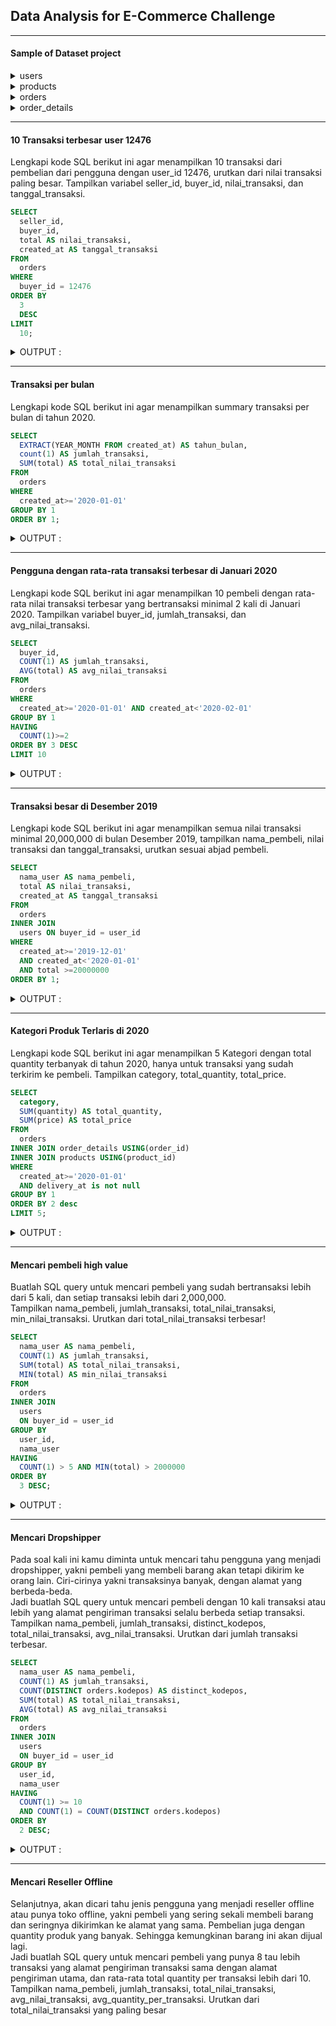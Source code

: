 ## Data Analysis for E-Commerce Challenge

----

#### Sample of Dataset project

<details>
<summary markdown="span">users</summary>

| user_id | nama_user                | kodepos | email                       |
|---------|--------------------------|---------|-----------------------------|
|       1 | Ir. Paris Siregar, S.Sos | 20412   | dadapsamosir@hotmail.com    |
|       2 | Oliva Zulkarnain         | 37034   | permadiputri@pt.mil.id      |
|       3 | Latika Mustofa           | 02728   | caturanggriawan@pd.go.id    |
|       4 | Elvina Rahmawati         | 00470   | varyani@pd.ac.id            |
|       5 | Tedi Irawan              | 39756   | latuponodaliono@hotmail.com |

</details>

<details>
<summary markdown="span">products</summary>

| product_id | desc_product               | category       | base_price |
|------------|----------------------------|----------------|------------|
|          1 | OLIVIA KULOT OLV03         | Pakaian Wanita |     110000 |
|          2 | BLANIK BLOUSE BL304        | Pakaian Wanita |     100000 |
|          3 | NEW DAY BY RIX DRESS ND01  | Pakaian Wanita |      85000 |
|          4 | BLANIK BLOUSE BL023        | Pakaian Wanita |      85000 |
|          5 | BLANIK BLAZER BL031        | Pakaian Wanita |      99000 |

</details>

<details>
<summary markdown="span">orders</summary>

| order_id | seller_id | buyer_id | kodepos | subtotal | discount | total   | created_at          | paid_at    | delivery_at |
|----------|-----------|----------|---------|----------|----------|---------|---------------------|------------|-------------|
|        3 |         5 |     4769 | 32610   |   900000 |        0 |  900000 | 2019-06-01 00:00:00 | 2019-06-04 | 2019-06-12  |
|        5 |        23 |     4276 | 2674    |   220000 |        0 |  220000 | 2019-04-02 00:00:00 | 2019-04-05 | 2019-04-09  |
|        8 |         4 |    14110 | 48577   |  1248000 |        0 | 1248000 | 2019-08-02 00:00:00 | 2019-08-13 | 2019-08-20  |
|       19 |         5 |     3831 | 91235   |  1074000 |        0 | 1074000 | 2020-05-16 00:00:00 | NA         | NA          |
|       31 |        46 |     5318 | 96740   |   253000 |        0 |  253000 | 2019-03-12 00:00:00 | 2019-03-17 | 2019-03-20  |

</details>

<details>
<summary markdown="span">order_details</summary>

| order_detail_id | order_id | product_id | price | quantity |
|-----------------|----------|------------|-------|----------|
|               5 |        3 |        907 | 25000 |       36 |
|               9 |        5 |        562 | 10000 |       22 |
|              15 |        8 |        645 | 39000 |       32 |
|              48 |       19 |        287 | 22000 |       12 |
|              49 |       19 |        201 | 26000 |       27 |

</details>

----

#### 10 Transaksi terbesar user 12476
Lengkapi kode SQL berikut ini agar menampilkan 10 transaksi dari pembelian dari pengguna dengan user_id 12476, urutkan dari nilai transaksi paling besar. Tampilkan variabel seller_id, buyer_id, nilai_transaksi, dan tanggal_transaksi.

```sql
SELECT
  seller_id, 
  buyer_id, 
  total AS nilai_transaksi, 
  created_at AS tanggal_transaksi
FROM 
  orders
WHERE 
  buyer_id = 12476
ORDER BY 
  3 
  DESC
LIMIT 
  10;
```

<details>
<summary markdown="span">OUTPUT :</summary>

| seller_id | buyer_id | nilai_transaksi | tanggal_transaksi   |
|-----------|----------|-----------------|---------------------|
|        61 |    12476 |        12014000 | 2019-12-23 00:00:00 |
|        53 |    12476 |         9436000 | 2019-12-05 00:00:00 |
|        64 |    12476 |         4951000 | 2019-12-19 00:00:00 |
|        57 |    12476 |         4854000 | 2019-12-01 00:00:00 |
|        22 |    12476 |         4010000 | 2019-11-29 00:00:00 |
|        48 |    12476 |         1440000 | 2020-02-27 00:00:00 |
|        61 |    12476 |         1053000 | 2019-10-17 00:00:00 |
|        35 |    12476 |          816000 | 2020-05-12 00:00:00 |
|        60 |    12476 |          740000 | 2019-09-26 00:00:00 |
|         3 |    12476 |          399000 | 2019-09-26 00:00:00 |

</details>

----

#### Transaksi per bulan
Lengkapi kode SQL berikut ini agar menampilkan summary transaksi per bulan di tahun 2020.  

```sql
SELECT 
  EXTRACT(YEAR_MONTH FROM created_at) AS tahun_bulan, 
  count(1) AS jumlah_transaksi, 
  SUM(total) AS total_nilai_transaksi
FROM 
  orders
WHERE 
  created_at>='2020-01-01'
GROUP BY 1
ORDER BY 1;
```

<details>
<summary markdown="span">OUTPUT :</summary>

| tahun_bulan | jumlah_transaksi | total_nilai_transaksi |
|-------------|------------------|-----------------------|
|      202001 |             5062 |            9941756800 |
|      202002 |             5872 |           12665113550 |
|      202003 |             7323 |           17189378400 |
|      202004 |             7955 |           21219233750 |
|      202005 |            10026 |           31288823000 |

</details>

----

#### Pengguna dengan rata-rata transaksi terbesar di Januari 2020
Lengkapi kode SQL berikut ini agar menampilkan 10 pembeli dengan rata-rata nilai transaksi terbesar yang bertransaksi minimal 2 kali di Januari 2020. Tampilkan variabel buyer_id, jumlah_transaksi, dan avg_nilai_transaksi.

```sql
SELECT 
  buyer_id, 
  COUNT(1) AS jumlah_transaksi, 
  AVG(total) AS avg_nilai_transaksi
FROM 
  orders
WHERE 
  created_at>='2020-01-01' AND created_at<'2020-02-01'
GROUP BY 1
HAVING 
  COUNT(1)>=2
ORDER BY 3 DESC
LIMIT 10
```

<details>
<summary markdown="span">OUTPUT :</summary>

| buyer_id | jumlah_transaksi | avg_nilai_transaksi |
|----------|------------------|---------------------|
|    11140 |                2 |       11719500.0000 |
|     7905 |                2 |       10440000.0000 |
|    12935 |                2 |        8556500.0000 |
|    12916 |                2 |        7747000.0000 |
|    17282 |                2 |        6797500.0000 |
|     1418 |                2 |        6741000.0000 |
|     5418 |                2 |        5336000.0000 |
|    11906 |                2 |        5309500.0000 |
|    12533 |                2 |        5218500.0000 |
|      841 |                2 |        5052500.0000 |

</details>

----

#### Transaksi besar di Desember 2019

Lengkapi kode SQL berikut ini agar menampilkan semua nilai transaksi minimal 20,000,000 di bulan Desember 2019, tampilkan nama_pembeli, nilai transaksi dan tanggal_transaksi, urutkan sesuai abjad pembeli.

```sql
SELECT
  nama_user AS nama_pembeli, 
  total AS nilai_transaksi, 
  created_at AS tanggal_transaksi
FROM
  orders
INNER JOIN
  users ON buyer_id = user_id
WHERE 
  created_at>='2019-12-01' 
  AND created_at<'2020-01-01'
  AND total >=20000000
ORDER BY 1;
```

<details>
<summary markdown="span">OUTPUT :</summary>

| nama_pembeli                  | nilai_transaksi | tanggal_transaksi   |
|-------------------------------|-----------------|---------------------|
| Diah Mahendra                 |        21142000 | 2019-12-24 00:00:00 |
| Dian Winarsih                 |        22966000 | 2019-12-21 00:00:00 |
| dr. Yulia Waskita             |        29930000 | 2019-12-28 00:00:00 |
| drg. Kajen Siregar            |        27893500 | 2019-12-10 00:00:00 |
| Drs. Ayu Lailasari            |        22300000 | 2019-12-09 00:00:00 |
| Hendri Habibi                 |        21815000 | 2019-12-19 00:00:00 |
| Kartika Habibi                |        25760000 | 2019-12-22 00:00:00 |
| Lasmanto Natsir               |        22845000 | 2019-12-27 00:00:00 |
| R.A. Betania Suryono          |        20523000 | 2019-12-07 00:00:00 |
| Syahrini Tarihoran            |        29631000 | 2019-12-05 00:00:00 |
| Tgk. Hamima Sihombing, M.Kom. |        29351400 | 2019-12-25 00:00:00 |
| Tgk. Lidya Lazuardi, S.Pt     |        20447000 | 2019-12-16 00:00:00 |

</details>

----

#### Kategori Produk Terlaris di 2020

Lengkapi kode SQL berikut ini agar menampilkan 5 Kategori dengan total quantity terbanyak di tahun 2020, hanya untuk transaksi yang sudah terkirim ke pembeli. Tampilkan category, total_quantity, total_price.

```sql
SELECT
  category, 
  SUM(quantity) AS total_quantity, 
  SUM(price) AS total_price
FROM 
  orders
INNER JOIN order_details USING(order_id)
INNER JOIN products USING(product_id)
WHERE 
  created_at>='2020-01-01'
  AND delivery_at is not null
GROUP BY 1
ORDER BY 2 desc
LIMIT 5;
```

<details>
<summary markdown="span">OUTPUT :</summary>

| category        | total_quantity | total_price |
|-----------------|----------------|-------------|
| Kebersihan Diri |         944018 |  1333153000 |
| Fresh Food      |         298372 |   793756000 |
| Makanan Instan  |         280481 |    67868000 |
| Bahan Makanan   |         218151 |   120563000 |
| Minuman Ringan  |         212103 |    63017000 |

</details>

----

#### Mencari pembeli high value
Buatlah SQL query untuk mencari pembeli yang sudah bertransaksi lebih dari 5 kali, dan setiap transaksi lebih dari 2,000,000.</br>
Tampilkan nama_pembeli, jumlah_transaksi, total_nilai_transaksi, min_nilai_transaksi. Urutkan dari total_nilai_transaksi terbesar!

```sql
SELECT
  nama_user AS nama_pembeli,
  COUNT(1) AS jumlah_transaksi,
  SUM(total) AS total_nilai_transaksi,
  MIN(total) AS min_nilai_transaksi
FROM
  orders
INNER JOIN
  users
  ON buyer_id = user_id
GROUP BY
  user_id,
  nama_user
HAVING
  COUNT(1) > 5 AND MIN(total) > 2000000
ORDER BY
  3 DESC;
```

<details>
<summary markdown="span">OUTPUT :</summary>

| nama_pembeli       | jumlah_transaksi | total_nilai_transaksi | min_nilai_transaksi |
|--------------------|------------------|-----------------------|---------------------|
| Dr. Sidiq Thamrin  |                6 |              41976000 |             2088000 |
| Dina Lailasari     |                8 |              38195000 |             2736000 |
| Puput Uyainah      |                6 |              32710000 |             2677000 |
| R. Tirta Nasyidah  |                6 |              25117800 |             2308800 |
| Martani Laksmiwati |                6 |              24858000 |             2144000 |
| Fitria Narpati     |                6 |              22820000 |             2337000 |

</details>

----

#### Mencari Dropshipper
Pada soal kali ini kamu diminta untuk mencari tahu pengguna yang menjadi dropshipper, yakni pembeli yang membeli barang akan tetapi dikirim ke orang lain. Ciri-cirinya yakni transaksinya banyak, dengan alamat yang berbeda-beda.</br>
Jadi buatlah SQL query untuk mencari pembeli dengan 10 kali transaksi atau lebih yang alamat pengiriman transaksi selalu berbeda setiap transaksi.</br>
Tampilkan nama_pembeli, jumlah_transaksi, distinct_kodepos, total_nilai_transaksi, avg_nilai_transaksi. Urutkan dari jumlah transaksi terbesar.

```sql
SELECT
  nama_user AS nama_pembeli,
  COUNT(1) AS jumlah_transaksi,
  COUNT(DISTINCT orders.kodepos) AS distinct_kodepos,
  SUM(total) AS total_nilai_transaksi,
  AVG(total) AS avg_nilai_transaksi
FROM
  orders 
INNER JOIN
  users
  ON buyer_id = user_id
GROUP BY
  user_id,
  nama_user
HAVING
  COUNT(1) >= 10 
  AND COUNT(1) = COUNT(DISTINCT orders.kodepos)
ORDER BY
  2 DESC;
```

<details>
<summary markdown="span">OUTPUT :</summary>

| nama_pembeli       | jumlah_transaksi | distinct_kodepos | total_nilai_transaksi | avg_nilai_transaksi |
|--------------------|------------------|------------------|-----------------------|---------------------|
| Anastasia Gunarto  |               10 |               10 |               7899000 |         789900.0000 |
| R.M. Setya Waskita |               10 |               10 |              30595000 |        3059500.0000 |
  
</details>

----

#### Mencari Reseller Offline
Selanjutnya, akan dicari tahu jenis pengguna yang menjadi reseller offline atau punya toko offline, yakni pembeli yang sering sekali membeli barang dan seringnya dikirimkan ke alamat yang sama. Pembelian juga dengan quantity produk yang banyak. Sehingga kemungkinan barang ini akan dijual lagi.</br>
Jadi buatlah SQL query untuk mencari pembeli yang punya 8 tau lebih transaksi yang alamat pengiriman transaksi sama dengan alamat pengiriman utama, dan rata-rata total quantity per transaksi lebih dari 10.</br>
Tampilkan nama_pembeli, jumlah_transaksi, total_nilai_transaksi, avg_nilai_transaksi, avg_quantity_per_transaksi. Urutkan dari total_nilai_transaksi yang paling besar











